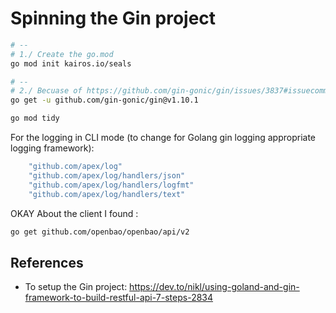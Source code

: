 # Spinning the Gin project

```bash
# --
# 1./ Create the go.mod
go mod init kairos.io/seals

# --
# 2./ Becuase of https://github.com/gin-gonic/gin/issues/3837#issuecomment-1925580360
go get -u github.com/gin-gonic/gin@v1.10.1

go mod tidy
```

For the logging in CLI mode (to change for Golang gin logging appropriate logging framework):

```bash
	"github.com/apex/log"
	"github.com/apex/log/handlers/json"
	"github.com/apex/log/handlers/logfmt"
	"github.com/apex/log/handlers/text"
```

OKAY About the client I found :

```bash
go get github.com/openbao/openbao/api/v2
```


## References

* To setup the Gin project: https://dev.to/nikl/using-goland-and-gin-framework-to-build-restful-api-7-steps-2834